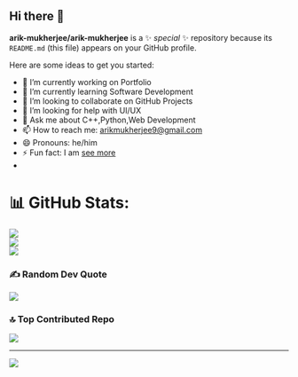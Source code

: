 ## Hi there 👋


**arik-mukherjee/arik-mukherjee** is a ✨ _special_ ✨ repository because its `README.md` (this file) appears on your GitHub profile.

Here are some ideas to get you started:

- 🔭 I’m currently working on Portfolio
- 🌱 I’m currently learning Software Development
- 👯 I’m looking to collaborate on GitHub Projects
- 🤔 I’m looking for help with UI/UX
- 💬 Ask me about C++,Python,Web Development
- 📫 How to reach me: arikmukherjee9@gmail.com
- 😄 Pronouns: he/him
- ⚡ Fun fact: I am <a href="readme.md">see more</a>
- 
# 📊 GitHub Stats:
![](https://github-readme-stats.vercel.app/api?username=arikmukherjee&theme=dark&hide_border=false&include_all_commits=false&count_private=false)<br/>
![](https://github-readme-streak-stats.herokuapp.com/?user=arikmukherjee&theme=dark&hide_border=false)<br/>
![](https://github-readme-stats.vercel.app/api/top-langs/?username=arikmukherjee&theme=dark&hide_border=false&include_all_commits=false&count_private=false&layout=compact)

### ✍️ Random Dev Quote
![](https://quotes-github-readme.vercel.app/api?type=horizontal&theme=radical)

### 🔝 Top Contributed Repo
![](https://github-contributor-stats.vercel.app/api?username=arikmukherjee&limit=5&theme=dark&combine_all_yearly_contributions=true)

---
[![](https://visitcount.itsvg.in/api?id=arikmukherjee&icon=0&color=0)](https://visitcount.itsvg.in)

<!-- Proudly created with GPRM ( https://gprm.itsvg.in ) -->
